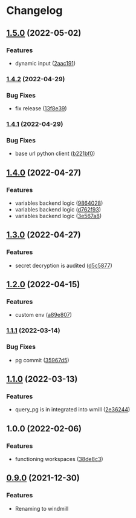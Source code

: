 # Changelog

## [1.5.0](https://www.github.com/windmill-labs/windmill-server/compare/v1.4.2...v1.5.0) (2022-05-02)


### Features

* dynamic input ([2aac191](https://www.github.com/windmill-labs/windmill-server/commit/2aac1917c295f478c5d81ed0346857385e591ceb))

### [1.4.2](https://www.github.com/windmill-labs/windmill-server/compare/v1.4.1...v1.4.2) (2022-04-29)


### Bug Fixes

* fix release ([13f8e39](https://www.github.com/windmill-labs/windmill-server/commit/13f8e39a11025b82c45dd16092df438f19d910e5))

### [1.4.1](https://www.github.com/windmill-labs/windmill-server/compare/v1.4.0...v1.4.1) (2022-04-29)


### Bug Fixes

* base url python client ([b221bf0](https://www.github.com/windmill-labs/windmill-server/commit/b221bf01e30155007a0dcaac2799cc762a7b5f3b))

## [1.4.0](https://www.github.com/windmill-labs/windmill-server/compare/v1.3.0...v1.4.0) (2022-04-27)


### Features

* variables backend logic ([9864028](https://www.github.com/windmill-labs/windmill-server/commit/9864028c648cec368f4541145e8b21e10d81627b))
* variables backend logic ([d762f93](https://www.github.com/windmill-labs/windmill-server/commit/d762f93a0c75ad73229fd7a56ae3372ff2e8e41a))
* variables backend logic ([3e567a8](https://www.github.com/windmill-labs/windmill-server/commit/3e567a8782d0377afde9a362d4bea6dff6cd5b3f))

## [1.3.0](https://www.github.com/windmill-labs/windmill-server/compare/v1.2.0...v1.3.0) (2022-04-27)


### Features

* secret decryption is audited ([d5c5877](https://www.github.com/windmill-labs/windmill-server/commit/d5c58771e1ce0acf766843bc38d724044c905569))

## [1.2.0](https://www.github.com/windmill-labs/windmill-server/compare/v1.1.1...v1.2.0) (2022-04-15)


### Features

* custom env ([a89e807](https://www.github.com/windmill-labs/windmill-server/commit/a89e807aa4f5ec3584285a1e9ef126a0a77cf766))

### [1.1.1](https://www.github.com/windmill-labs/windmill-server/compare/v1.1.0...v1.1.1) (2022-03-14)


### Bug Fixes

* pg commit ([35967d5](https://www.github.com/windmill-labs/windmill-server/commit/35967d50461a5a53ca3d975e908f74ae54c02100))

## [1.1.0](https://www.github.com/windmill-labs/windmill-server/compare/v1.0.0...v1.1.0) (2022-03-13)


### Features

* query_pg is in integrated into wmill ([2e36244](https://www.github.com/windmill-labs/windmill-server/commit/2e3624447216009e1e8ec1ba416952697a0ef4d4))

## 1.0.0 (2022-02-06)


### Features

* functioning workspaces ([38de8c3](https://www.github.com/windmill-labs/windmill/commit/38de8c3f572f3bd3b8a3252079d930572723ab8a))

## [0.9.0](https://www.github.com/windmill-labs/windmill/compare/v0.0.1...v0.9.0) (2021-12-30)

### Features

- Renaming to windmill
